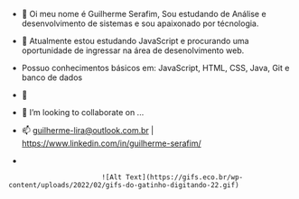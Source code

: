 - 👋 Oi meu nome é Guilherme Serafim, Sou estudando de Análise e desenvolvimento de sistemas e sou apaixonado por técnologia.
- 🌱 Atualmente estou estudando JavaScript e procurando uma oportunidade de ingressar na área de desenolvimento web.
- Possuo conhecimentos básicos em: JavaScript, HTML, CSS, Java, Git e banco de dados

- 🌱 
- 💞️ I’m looking to collaborate on ...
- 📫 guilherme-lira@outlook.com.br | https://www.linkedin.com/in/guilherme-serafim/
- 


                           ![Alt Text](https://gifs.eco.br/wp-content/uploads/2022/02/gifs-do-gatinho-digitando-22.gif)
